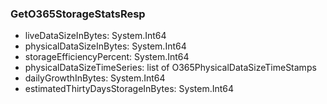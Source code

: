 ### GetO365StorageStatsResp
- liveDataSizeInBytes: System.Int64
- physicalDataSizeInBytes: System.Int64
- storageEfficiencyPercent: System.Int64
- physicalDataSizeTimeSeries: list of O365PhysicalDataSizeTimeStamps
- dailyGrowthInBytes: System.Int64
- estimatedThirtyDaysStorageInBytes: System.Int64

